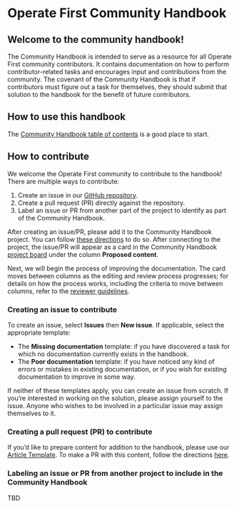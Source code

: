 # Operate First Community Handbook

## Welcome to the community handbook!

The Community Handbook is intended to serve as a resource for all Operate First community contributors.
It contains documentation on how to perform contributor-related tasks and encourages input and contributions from the community.
The covenant of the Community Handbook is that if contributors must figure out a task for themselves, they should submit that solution to the handbook for the benefit of future contributors.

## How to use this handbook

The [Community Handbook table of contents](https://github.com/operate-first/community-handbook/blob/main/content/README.md) is a good place to start.

## How to contribute

We welcome the Operate First community to contribute to the handbook!
There are multiple ways to contribute:
1. Create an issue in our [GitHub repository](https://github.com/operate-first/community-handbook).
1. Create a pull request (PR) directly against the repository.
1. Label an issue or PR from another part of the project to identify as part of the Community Handbook.

After creating an issue/PR, please add it to the Community Handbook project.
You can follow [these directions](https://docs.github.com/en/issues/organizing-your-work-with-project-boards/tracking-work-with-project-boards/adding-issues-and-pull-requests-to-a-project-board#adding-issues-and-pull-requests-to-a-project-board-from-the-sidebar) to do so.
After connecting to the project, the issue/PR will appear as a card in the Community Handbook [project board](https://github.com/orgs/operate-first/projects/20) under the column **Proposed content**.

Next, we will begin the process of improving the documentation.
The card moves between columns as the editing and review process progresses; for details on how the process works, including the criteria to move between columns, refer to the [reviewer guidelines](handbook_reviewer_guidelines.md).

### Creating an issue to contribute
To create an issue, select **Issues** then **New issue**. If applicable, select the appropriate template:
* The **Missing documentation** template: if you have discovered a task for which no documentation currently exists in the handbook.
* The **Poor documentation** template: if you have noticed any kind of errors or mistakes in existing documentation, or if you wish for existing documentation to improve in some way.

If neither of these templates apply, you can create an issue from scratch.
If you’re interested in working on the solution, please assign yourself to the issue.
Anyone who wishes to be involved in a particular issue may assign themselves to it.

### Creating a pull request (PR) to contribute

If you’d like to prepare content for addition to the handbook, please use our [Article Template](article_template.md). To make a PR with this content, follow the directions [here](pr_process).

### Labeling an issue or PR from another project to include in the Community Handbook
TBD
